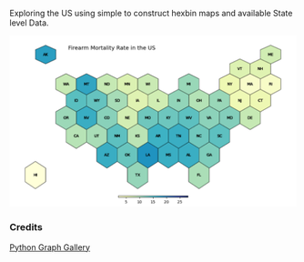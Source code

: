 Exploring the US using simple to construct hexbin maps 
and available State level Data.

![](./firearm_mortality_rate.png)

### Credits
[Python Graph Gallery](https://github.com/holtzy/The-Python-Graph-Gallery)